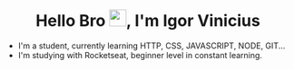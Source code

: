 <h1 align="center">Hello Bro <img src="https://raw.githubusercontent.com/kaueMarques/kaueMarques/master/hi.gif" width="30px">, I'm Igor Vinicius</h1>


- I'm a student, currently learning HTTP, CSS, JAVASCRIPT, NODE, GIT...
- I'm studying with Rocketseat, beginner level in constant learning.
